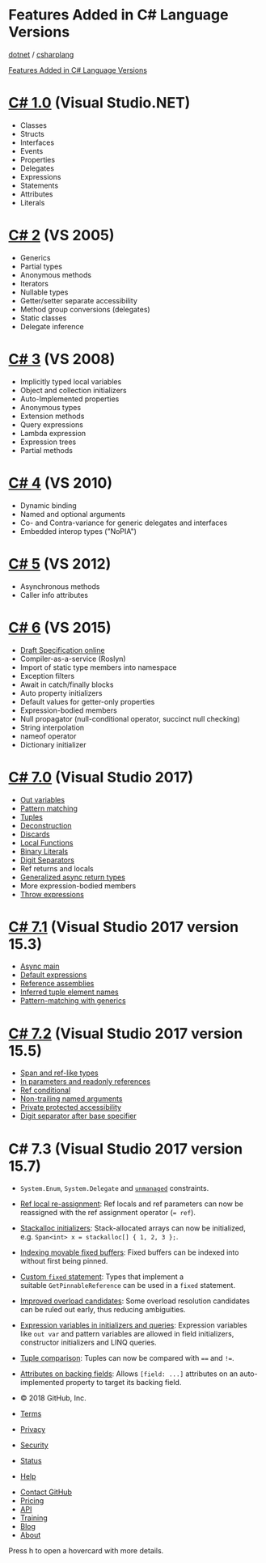 # Features Added in C# Language Versions


[dotnet](https://github.com/dotnet) / 
[csharplang](https://github.com/dotnet/csharplang)


[Features Added in C# Language Versions](https://github.com/dotnet/csharplang/blob/master/Language-Version-History.md#features-added-in-c-language-versions)


[](https://github.com/dotnet/csharplang/blob/master/Language-Version-History.md#c-10-visual-studionet)

[C# 1.0](https://en.wikipedia.org/wiki/Microsoft_Visual_Studio#.NET_.282002.29) (Visual Studio.NET)
=========================================================================================================================================================================================================

-   Classes
-   Structs
-   Interfaces
-   Events
-   Properties
-   Delegates
-   Expressions
-   Statements
-   Attributes
-   Literals

[](https://github.com/dotnet/csharplang/blob/master/Language-Version-History.md#c-2-vs-2005)[C# 2](https://msdn.microsoft.com/en-us/library/7cz8t42e(v=vs.80).aspx) (VS 2005)
=============================================================================================================================================================================

-   Generics
-   Partial types
-   Anonymous methods
-   Iterators
-   Nullable types
-   Getter/setter separate accessibility
-   Method group conversions (delegates)
-   Static classes
-   Delegate inference

[](https://github.com/dotnet/csharplang/blob/master/Language-Version-History.md#c-3-vs-2008)[C# 3](https://msdn.microsoft.com/en-us/library/bb308966.aspx) (VS 2008)
====================================================================================================================================================================

-   Implicitly typed local variables
-   Object and collection initializers
-   Auto-Implemented properties
-   Anonymous types
-   Extension methods
-   Query expressions
-   Lambda expression
-   Expression trees
-   Partial methods

[](https://github.com/dotnet/csharplang/blob/master/Language-Version-History.md#c-4-vs-2010)[C# 4](https://msdn.microsoft.com/en-us/magazine/ff796223.aspx) (VS 2010)
=====================================================================================================================================================================

-   Dynamic binding
-   Named and optional arguments
-   Co- and Contra-variance for generic delegates and interfaces
-   Embedded interop types ("NoPIA")

[](https://github.com/dotnet/csharplang/blob/master/Language-Version-History.md#c-5-vs-2012)[C# 5](https://blogs.msdn.microsoft.com/mvpawardprogram/2012/03/26/an-introduction-to-new-features-in-c-5-0/) (VS 2012)
===================================================================================================================================================================================================================

-   Asynchronous methods
-   Caller info attributes

[](https://github.com/dotnet/csharplang/blob/master/Language-Version-History.md#c-6-vs-2015)[C# 6](https://github.com/dotnet/roslyn/wiki/New-Language-Features-in-C%23-6) (VS 2015)
===================================================================================================================================================================================

-   [Draft Specification online](https://github.com/dotnet/csharplang/blob/master/spec/README.md)
-   Compiler-as-a-service (Roslyn)
-   Import of static type members into namespace
-   Exception filters
-   Await in catch/finally blocks
-   Auto property initializers
-   Default values for getter-only properties
-   Expression-bodied members
-   Null propagator (null-conditional operator, succinct null checking)
-   String interpolation
-   nameof operator
-   Dictionary initializer

[](https://github.com/dotnet/csharplang/blob/master/Language-Version-History.md#c-70-visual-studio-2017)[C# 7.0](https://blogs.msdn.microsoft.com/dotnet/2017/03/09/new-features-in-c-7-0/) (Visual Studio 2017)
================================================================================================================================================================================================================

-   [Out variables](https://github.com/dotnet/csharplang/blob/master/proposals/csharp-7.0/out-var.md)
-   [Pattern matching](https://github.com/dotnet/csharplang/blob/master/proposals/patterns.md)
-   [Tuples](https://github.com/dotnet/roslyn/blob/master/docs/features/tuples.md)
-   [Deconstruction](https://github.com/dotnet/roslyn/blob/master/docs/features/deconstruction.md)
-   [Discards](https://github.com/dotnet/roslyn/blob/master/docs/features/discards.md)
-   [Local Functions](https://github.com/dotnet/csharplang/blob/master/proposals/csharp-7.0/local-functions.md)
-   [Binary Literals](https://github.com/dotnet/csharplang/blob/master/proposals/csharp-7.0/binary-literals.md)
-   [Digit Separators](https://github.com/dotnet/csharplang/blob/master/proposals/csharp-7.0/digit-separators.md)
-   Ref returns and locals
-   [Generalized async return types](https://github.com/dotnet/roslyn/blob/master/docs/features/task-types.md)
-   More expression-bodied members
-   [Throw expressions](https://github.com/dotnet/csharplang/blob/master/proposals/csharp-7.0/throw-expression.md)

[](https://github.com/dotnet/csharplang/blob/master/Language-Version-History.md#c-71-visual-studio-2017-version-153)[C# 7.1](https://blogs.msdn.microsoft.com/dotnet/2017/10/31/welcome-to-c-7-1/) (Visual Studio 2017 version 15.3)
====================================================================================================================================================================================================================================

-   [Async main](https://github.com/dotnet/csharplang/blob/master/proposals/csharp-7.1/async-main.md)
-   [Default expressions](https://github.com/dotnet/csharplang/blob/master/proposals/csharp-7.1/target-typed-default.md)
-   [Reference assemblies](https://github.com/dotnet/roslyn/blob/master/docs/features/refout.md)
-   [Inferred tuple element names](https://github.com/dotnet/csharplang/blob/master/proposals/csharp-7.1/infer-tuple-names.md)
-   [Pattern-matching with generics](https://github.com/dotnet/csharplang/blob/master/proposals/csharp-7.1/generics-pattern-match.md)

[](https://github.com/dotnet/csharplang/blob/master/Language-Version-History.md#c-72-visual-studio-2017-version-155)[C# 7.2](https://blogs.msdn.microsoft.com/dotnet/2017/11/15/welcome-to-c-7-2-and-span/) (Visual Studio 2017 version 15.5)
=============================================================================================================================================================================================================================================

-   [Span and ref-like types](https://github.com/dotnet/csharplang/blob/master/proposals/csharp-7.2/span-safety.md)
-   [In parameters and readonly references](https://github.com/dotnet/csharplang/blob/master/proposals/csharp-7.2/readonly-ref.md)
-   [Ref conditional](https://github.com/dotnet/csharplang/blob/master/proposals/csharp-7.2/conditional-ref.md)
-   [Non-trailing named arguments](https://github.com/dotnet/csharplang/blob/master/proposals/csharp-7.2/non-trailing-named-arguments.md)
-   [Private protected accessibility](https://github.com/dotnet/csharplang/blob/master/proposals/csharp-7.2/private-protected.md)
-   [Digit separator after base specifier](https://github.com/dotnet/csharplang/blob/master/proposals/csharp-7.2/leading-separator.md)

[](https://github.com/dotnet/csharplang/blob/master/Language-Version-History.md#c-73-visual-studio-2017-version-157)C# 7.3 (Visual Studio 2017 version 15.7)
============================================================================================================================================================

-   `System.Enum`, `System.Delegate` and [`unmanaged`](https://github.com/dotnet/csharplang/blob/master/proposals/csharp-7.3/blittable.md) constraints.
-   [Ref local re-assignment](https://github.com/dotnet/csharplang/blob/master/proposals/csharp-7.3/ref-local-reassignment.md): Ref locals and ref parameters can now be reassigned with the ref assignment operator (`= ref`).
-   [Stackalloc initializers](https://github.com/dotnet/csharplang/blob/master/proposals/csharp-7.3/stackalloc-array-initializers.md): Stack-allocated arrays can now be initialized, e.g. `Span<int> x = stackalloc[] { 1, 2, 3 };`.
-   [Indexing movable fixed buffers](https://github.com/dotnet/csharplang/blob/master/proposals/csharp-7.3/indexing-movable-fixed-fields.md): Fixed buffers can be indexed into without first being pinned.
-   [Custom `fixed` statement](https://github.com/dotnet/csharplang/blob/master/proposals/csharp-7.3/pattern-based-fixed.md): Types that implement a suitable `GetPinnableReference` can be used in a `fixed` statement.
-   [Improved overload candidates](https://github.com/dotnet/csharplang/blob/master/proposals/csharp-7.3/improved-overload-candidates.md): Some overload resolution candidates can be ruled out early, thus reducing ambiguities.
-   [Expression variables in initializers and queries](https://github.com/dotnet/csharplang/blob/master/proposals/csharp-7.3/expression-variables-in-initializers.md): Expression variables like `out var` and pattern variables are allowed in field initializers, constructor initializers and LINQ queries.
-   [Tuple comparison](https://github.com/dotnet/csharplang/blob/master/proposals/csharp-7.3/tuple-equality.md): Tuples can now be compared with `==` and `!=`.
-   [Attributes on backing fields](https://github.com/dotnet/csharplang/blob/master/proposals/csharp-7.3/auto-prop-field-attrs.md): Allows `[field: ...]` attributes on an auto-implemented property to target its backing field.

-   © 2018 GitHub, Inc.
-   [Terms](https://github.com/site/terms)
-   [Privacy](https://github.com/site/privacy)
-   [Security](https://github.com/security)
-   [Status](https://status.github.com/)
-   [Help](https://help.github.com/)

[](https://github.com/ "GitHub")

-   [Contact GitHub](https://github.com/contact)
-   [Pricing](https://github.com/pricing)
-   [API](https://developer.github.com/)
-   [Training](https://training.github.com/)
-   [Blog](https://blog.github.com/)
-   [About](https://github.com/about)

Press h to open a hovercard with more details.